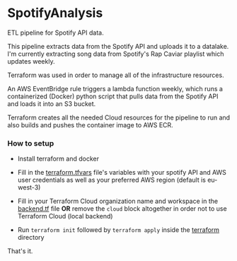 # SpotifyAnalysis
ETL pipeline for Spotify API data.

This pipeline extracts data from the Spotify API and uploads it to a datalake. I'm currently extracting song data from Spotify's Rap Caviar playlist which updates weekly.

Terraform was used in order to manage all of the infrastructure resources.

An AWS EventBridge rule triggers a lambda function weekly, which runs a containerized (Docker) python script that pulls data from the Spotify API and loads it into an S3 bucket.

Terraform creates all the needed Cloud resources for the pipeline to run and also builds and pushes the container image to AWS ECR.


### How to setup

* Install terraform and docker

* Fill in the [terraform.tfvars](terraform/terraform.tfvars) file's variables with your spotify API and AWS user credentials as well as your preferred AWS region (default is eu-west-3)

* Fill in your Terraform Cloud organization name and workspace in the [backend.tf](terraform/backend.tf) file **OR** remove the `cloud` block altogether in order not to use Terraform Cloud (local backend)

* Run `terraform init` followed by `terraform apply` inside the [terraform](terraform) directory

That's it.
